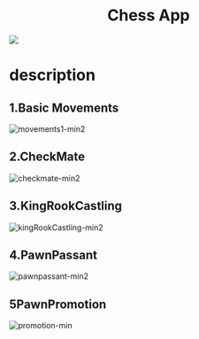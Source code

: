  
<h1 align="center">Chess App</h1>
<a align = "center" alt="MIT License" href="https://kawakawaritsuki.mit-license.org/">
  <img src="https://img.shields.io/badge/license-MIT-blue.svg">
</a>


# description

## 1.Basic Movements


![movements1-min2](https://user-images.githubusercontent.com/66249668/114341499-e686ef80-9b94-11eb-8e2c-4ca75f96d790.gif)


## 2.CheckMate 
![checkmate-min2](https://user-images.githubusercontent.com/66249668/114341363-8e4fed80-9b94-11eb-8c91-349e6643db98.gif)



## 3.KingRookCastling
![kingRookCastling-min2](https://user-images.githubusercontent.com/66249668/114341582-159d6100-9b95-11eb-9046-de81c417e753.gif)

## 4.PawnPassant

![pawnpassant-min2](https://user-images.githubusercontent.com/66249668/114341672-47162c80-9b95-11eb-8458-14b28616e8f8.gif)

## 5PawnPromotion


![promotion-min](https://user-images.githubusercontent.com/66249668/114341272-55177d80-9b94-11eb-8dfe-998815d5712a.gif)
